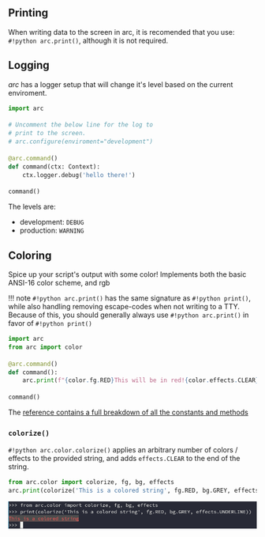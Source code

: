 ## Printing

When writing data to the screen in arc, it is recomended that you use: `#!python arc.print()`, although it is not required.


## Logging
*arc* has a logger setup that will change it's level based on the current enviroment.

```py
import arc

# Uncomment the below line for the log to
# print to the screen.
# arc.configure(enviroment="development")

@arc.command()
def command(ctx: Context):
    ctx.logger.debug('hello there!')

command()
```

The levels are:

- development: `DEBUG`
- production: `WARNING`

## Coloring
Spice up your script's output with some color! Implements both the basic ANSI-16 color scheme, and rgb

!!! note
    `#!python arc.print()` has the same signature as `#!python print()`, while
    also handling removing escape-codes when not writing to a TTY. Because of this,
    you should generally always use `#!python arc.print()` in favor of `#!python print()`


```py
import arc
from arc import color

@arc.command()
def command():
    arc.print(f"{color.fg.RED}This will be in red!{color.effects.CLEAR}")

command()
```

The [reference contains a full breakdown of all the constants and methods](../reference/color.md)

### `colorize()`
`#!python arc.color.colorize()` applies an arbitrary number of colors / effects to the provided string, and adds `effects.CLEAR` to the end of the string.
```py
from arc.color import colorize, fg, bg, effects
arc.print(colorize('This is a colored string', fg.RED, bg.GREY, effects.UNDERLINE))
```
![Output](../img/colored-output.png)






